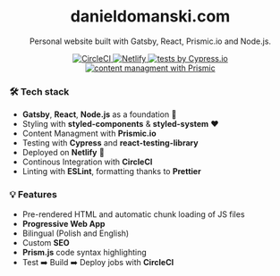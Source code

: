 
<div align="center">
<h1>danieldomanski.com</h1>
<p>Personal website built with Gatsby, React, Prismic.io and Node.js.</p>
<a href="https://circleci.com/gh/danieldomanski/danieldomanski.com">
    <img
      src="https://circleci.com/gh/danieldomanski/danieldomanski.com.svg?style=svg"
      alt="CircleCI"
    />
  </a>
  <a href="https://app.netlify.com/sites/vigorous-lalande-e9dd17/deploys">
    <img
      src="https://api.netlify.com/api/v1/badges/b7d58269-edfb-4694-97c4-8678134e946e/deploy-status"
      alt="Netlify"
    />
  </a>
  <a href="https://cypress.io">
    <img
      src="https://img.shields.io/badge/cypress-e2e%20tests-green"
      alt="tests by Cypress.io"
    />
  </a>
    <a href="https://prismic.io">
    <img
      src="https://img.shields.io/badge/prismic-cms-ff69b4"
      alt="content managment with Prismic"
    />
  </a>
  <br />
</div>



### 🛠 Tech stack  
- **Gatsby**, **React**, **Node.js** as a foundation 🧠
- Styling with **styled-components** & **styled-system** ❤️
- Content Managment with **Prismic.io**
- Testing with **Cypress** and **react-testing-library**
- Deployed on **Netlify** 💙
- Continous Integration with **CircleCI**
- Linting with **ESLint**, formatting thanks to **Prettier**

### 💡 Features
- Pre-rendered HTML and automatic chunk loading of JS files
- **Progressive Web App**
- Bilingual (Polish and English)
- Custom **SEO**
- **Prism.js** code syntax highlighting
- Test ➡️ Build ➡️ Deploy jobs with **CircleCI** 
